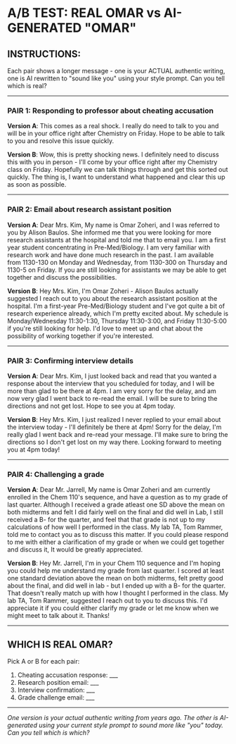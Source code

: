 # A/B TEST: REAL OMAR vs AI-GENERATED "OMAR"

## INSTRUCTIONS:
Each pair shows a longer message - one is your ACTUAL authentic writing, one is AI rewritten to "sound like you" using your style prompt. Can you tell which is real?

---

### PAIR 1: Responding to professor about cheating accusation

**Version A**:
This comes as a real shock. I really do need to talk to you and will be in your office right after Chemistry on Friday. Hope to be able to talk to you and resolve this issue quickly.

**Version B**:
Wow, this is pretty shocking news. I definitely need to discuss this with you in person - I'll come by your office right after my Chemistry class on Friday. Hopefully we can talk things through and get this sorted out quickly. The thing is, I want to understand what happened and clear this up as soon as possible.

---

### PAIR 2: Email about research assistant position

**Version A**:
Dear Mrs. Kim, My name is Omar Zoheri, and I was referred to you by Alison Baulos. She informed me that you were looking for more research assistants at the hospital and told me that to email you. I am a first year student concentrating in Pre-Med/Biology. I am very familiar with research work and have done much research in the past. I am available from 1130-130 on Monday and Wednesday, from 1130-300 on Thursday and 1130-5 on Friday. If you are still looking for assistants we may be able to get together and discuss the possibilities.

**Version B**:
Hey Mrs. Kim, I'm Omar Zoheri - Alison Baulos actually suggested I reach out to you about the research assistant position at the hospital. I'm a first-year Pre-Med/Biology student and I've got quite a bit of research experience already, which I'm pretty excited about. My schedule is Monday/Wednesday 11:30-1:30, Thursday 11:30-3:00, and Friday 11:30-5:00 if you're still looking for help. I'd love to meet up and chat about the possibility of working together if you're interested.

---

### PAIR 3: Confirming interview details

**Version A**:
Dear Mrs. Kim, I just looked back and read that you wanted a response about the interview that you scheduled for today, and I will be more than glad to be there at 4pm. I am very sorry for the delay, and am now very glad I went back to re-read the email. I will be sure to bring the directions and not get lost. Hope to see you at 4pm today.

**Version B**:
Hey Mrs. Kim, I just realized I never replied to your email about the interview today - I'll definitely be there at 4pm! Sorry for the delay, I'm really glad I went back and re-read your message. I'll make sure to bring the directions so I don't get lost on my way there. Looking forward to meeting you at 4pm today!

---

### PAIR 4: Challenging a grade

**Version A**:
Dear Mr. Jarrell, My name is Omar Zoheri and am currently enrolled in the Chem 110's sequence, and have a question as to my grade of last quarter. Although I received a grade atleast one SD above the mean on both midterms and felt I did fairly well on the final and did well in Lab, I still received a B- for the quarter, and feel that that grade is not up to my calculations of how well I performed in the class. My lab TA, Tom Rammer, told me to contact you as to discuss this matter. If you could please respond to me with either a clarification of my grade or when we could get together and discuss it, It would be greatly appreciated.

**Version B**:
Hey Mr. Jarrell, I'm in your Chem 110 sequence and I'm hoping you could help me understand my grade from last quarter. I scored at least one standard deviation above the mean on both midterms, felt pretty good about the final, and did well in lab - but I ended up with a B- for the quarter. That doesn't really match up with how I thought I performed in the class. My lab TA, Tom Rammer, suggested I reach out to you to discuss this. I'd appreciate it if you could either clarify my grade or let me know when we might meet to talk about it. Thanks!

---

## WHICH IS REAL OMAR?

Pick A or B for each pair:

1. Cheating accusation response: ___
2. Research position email: ___
3. Interview confirmation: ___
4. Grade challenge email: ___

---

*One version is your actual authentic writing from years ago. The other is AI-generated using your current style prompt to sound more like "you" today. Can you tell which is which?*
